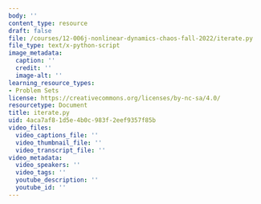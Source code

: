 ```yaml
---
body: ''
content_type: resource
draft: false
file: /courses/12-006j-nonlinear-dynamics-chaos-fall-2022/iterate.py
file_type: text/x-python-script
image_metadata:
  caption: ''
  credit: ''
  image-alt: ''
learning_resource_types:
- Problem Sets
license: https://creativecommons.org/licenses/by-nc-sa/4.0/
resourcetype: Document
title: iterate.py
uid: 4aca7af8-1d5e-4b0c-983f-2eef9357f85b
video_files:
  video_captions_file: ''
  video_thumbnail_file: ''
  video_transcript_file: ''
video_metadata:
  video_speakers: ''
  video_tags: ''
  youtube_description: ''
  youtube_id: ''
---
```

